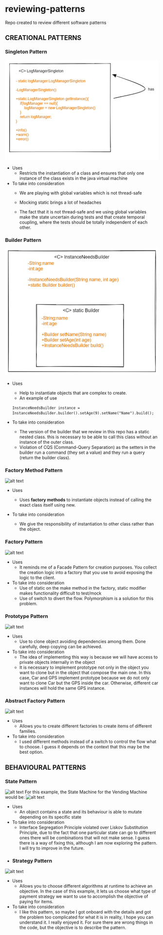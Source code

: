# reviewing-patterns

Repo created to review different software patterns

## CREATIONAL PATTERNS

### Singleton Pattern

![alt text](assets/singleton.png)

- Uses
    - Restricts the instantiation of a class and ensures that only one instance of the class exists in the java virtual
      machine
- To take into consideration
    - We are playing with global variables which is not thread-safe

    - Mocking static brings a lot of headaches

    - The fact that it is not thread-safe and we using global variables make the state uncertain during tests and that
      create temporal coupling,
      where the tests should be totally independent of each other.

### Builder Pattern

![alt text](assets/builder.png)

- Uses
    - Help to instantiate objects that are complex to create.
    - An example of use

  ```InstanceNeedsBuilder instance = InstanceNeedsBuilder.builder().setAge(9).setName("Name").build();```
- To take into consideration
    - The version of the builder that we review in this repo has a static nested class. this is necessary to be able
      to call this class without an instance of the outer class.
    - Violation of CQS (Command-Query Separation) as the setters in the builder run a command (they set a value) and
      they
      run a query (return the builder class).

### Factory Method Pattern

![alt text](assets/factoryMethod.png)

- Uses
    - Uses **factory methods** to instantiate objects instead of calling the exact class itself using new.

- To take into consideration
    - We give the responsibility of instantiation to other class rather than the object.

### Factory  Pattern

![alt text](assets/factory.png)

- Uses
    - It reminds me of a Facade Pattern for creation purposes. You collect the creation logic into a factory that you
      use to avoid exposing the logic to the client.
- To take into consideration
    - Use of static on the make method in the factory, static modifier makes functionality difficult to test/mock
    - Use of switch to divert the flow. Polymorphism is a solution for this problem.

### Prototype  Pattern

![alt text](assets/protype.png)

- Uses
    - Use to clone object avoiding dependencies among them. Done carefully, deep copying can be achieved.
- To take into consideration
    - The idea of implementing this way is because we will have access to private objects internally in the object
    - It is necessary to implement prototype not only in the object you want to clone but in the object that compose
      the main one. In this case, Car and GPS implement prototype because we do not only want to clone Car but the GPS
      inside the car.
      Otherwise, different car instances will hold the same GPS instance.

### Abstract Factory Pattern

![alt text](assets/abstractFactory.png)

- Uses
    - Allows you to create different factories to create items of different families.
- To take into consideration
    - I used different methods instead of a switch to control the flow what to choose. I guess it depends on the
      context that this may be the best option.

## BEHAVIOURAL PATTERNS

### State Pattern

![alt text](assets/statePattern.png)
For this example, the State Machine for the Vending Machine would be:
![alt text](assets/stateMachine.png)

- Uses
    - An object contains a state and its behaviour is able to mutate depending on its specific state
- To take into consideration
    - Interface Segregation Principle violated over Liskov Substitution Principle, due to the fact that one particular
      state can go to different ones
      there will be combinations that will not make sense. I guess there is a way of fixing this, although I am now
      exploring the pattern. I will
      try to improve in the future.
- ### Strategy Pattern

![alt text](assets/strategyPattern.png)

- Uses
    - Allows you to choose different algorithms at runtime to achieve an objective. In the case of this example,
      it lets us choose what type of payment strategy we want to use to accomplish the objective of paying for items.
- To take into consideration
    - I like this pattern, so maybe I got onboard with the details and got the problem too complicated for what it is
      in reality, I hope you can understand it. I really enjoyed it. For sure there are wrong things in the code, but
      the
      objective is to describe the pattern.
